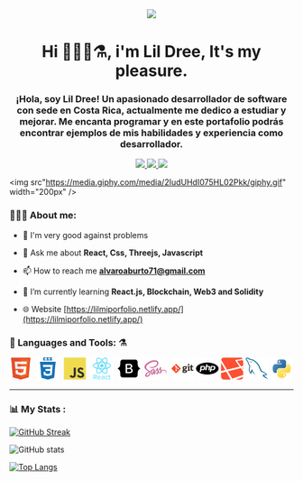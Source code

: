 <div id="header" align="center" >
  <img src="https://media.giphy.com/media/2IudUHdI075HL02Pkk/giphy.gif" width="200px" />
  <h1 align="center">Hi 👨🏾‍💻⚗️, i'm Lil Dree, It's my pleasure. </h1>
  <h3 align="center" >
    ¡Hola, soy Lil Dree! Un apasionado desarrollador de software con sede en Costa Rica, actualmente me dedico a estudiar y mejorar. Me encanta programar y en este portafolio podrás encontrar ejemplos de mis habilidades y experiencia como desarrollador.
  </h3>
</div>

<div id="badges" align="center" > 
  <a href="" > 
    <img src="https://img.shields.io/twitter/follow/LilDree7?color=blue&logo=twitter&style=for-the-badge" />
  </a>
  <a href="" > 
    <img src="https://img.shields.io/discourse/status?color=red&label=Discord%20%E2%9A%97%EF%B8%8F&logo=discord&server=https%3A%2F%2Fdiscord.com%2Fchannels%2F1087861485134413897&style=for-the-badge" />
  </a>
  <a href="" > 
    <img src="https://img.shields.io/netlify/o?label=netlify%20%F0%9F%8F%8C%F0%9F%8F%BE%E2%80%8D%E2%99%82%EF%B8%8F&logo=netlify&logoColor=red&style=for-the-badge" />
  </a>
</div>

  <img src"https://media.giphy.com/media/2IudUHdI075HL02Pkk/giphy.gif" width="200px" />

### 👨🏾‍💻 About me:

- 📝 I'm very good against problems

- 💬 Ask me about **React, Css, Threejs, Javascript**

- 📫 How to reach me **alvaroaburto71@gmail.com**

- 🌱 I’m currently learning **React.js, Blockchain, Web3 and Solidity**

- 🌐 Website [https://lilmiporfolio.netlify.app/](https://lilmiporfolio.netlify.app/)

<div align="left">
    <h3>🚀 Languages and Tools: ⚗️</h3>
    <div>
        <img src="https://github.com/devicons/devicon/blob/master/icons/html5/html5-original.svg" title="HTML5" alt="HTML" width="40" height="40"/>&nbsp;
        <img src="https://github.com/devicons/devicon/blob/master/icons/css3/css3-plain-wordmark.svg"  title="CSS3" alt="CSS" width="40" height="40"/>&nbsp;
        <img src="https://github.com/devicons/devicon/blob/master/icons/javascript/javascript-original.svg" title="JavaScript" alt="JavaScript" width="40" height="40"/>&nbsp;
        <img src="https://github.com/devicons/devicon/blob/master/icons/react/react-original-wordmark.svg" title="React" alt="React" width="40" height="40"/>&nbsp;
        <img src="https://github.com/devicons/devicon/blob/master/icons/bootstrap/bootstrap-plain.svg" title="Bootstrap" alt="Bootstrap" width="40" height="40"/>&nbsp;
        <img src="https://github.com/devicons/devicon/blob/master/icons/sass/sass-original.svg" title="Sass" alt="Sass" width="40" height="40"/>&nbsp;
        <img src="https://github.com/devicons/devicon/blob/master/icons/git/git-original-wordmark.svg" title="Git" **alt="Git" width="40" height="40"/>
        <img src="https://github.com/devicons/devicon/blob/master/icons/php/php-plain.svg" title="Git" **alt="Git" width="40" height="40"/>
        <img src="https://github.com/devicons/devicon/blob/master/icons/laravel/laravel-plain.svg" title="Git" **alt="Git" width="40" height="40"/>
        <img src="https://github.com/devicons/devicon/blob/master/icons/mysql/mysql-plain.svg" title="Git" **alt="Git" width="40" height="40"/>
        <img src="https://github.com/devicons/devicon/blob/master/icons/python/python-original.svg" title="Git" **alt="Git" width="40" height="40"/>
      </div>
</div>

---

### 📊 My Stats :

[![GitHub Streak](http://github-readme-streak-stats.herokuapp.com?user=YouDevs&theme=onedark)](https://git.io/streak-stats)

![GitHub stats](https://github-readme-stats.vercel.app/api?username=YouDevs&show_icons=true&theme=radical)

[![Top Langs](https://github-readme-stats.vercel.app/api/top-langs/?username=YouDevs&theme=tokyonight)](https://github.com/anuraghazra/github-readme-stats)

